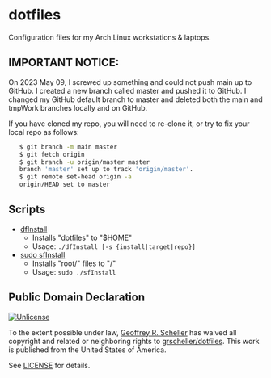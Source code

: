 # dotfiles

Configuration files for my Arch Linux workstations & laptops.

## IMPORTANT NOTICE:
On 2023 May 09, I screwed up something and could not push main up to
GitHub.  I created a new branch called master and pushed it to GitHub.
I changed my GitHub default branch to master and deleted both the main
and tmpWork branches locally and on GitHub.

If you have cloned my repo, you will need to re-clone it, or try to
fix your local repo as follows:

``` bash
   $ git branch -m main master
   $ git fetch origin
   $ git branch -u origin/master master
   branch 'master' set up to track 'origin/master'.
   $ git remote set-head origin -a
   origin/HEAD set to master
```

## Scripts

* [dfInstall](dfInstall)
  * Installs "dotfiles" to "$HOME"
  * Usage: `./dfInstall [-s {install|target|repo}]`
* [sudo sfInstall](sfInstall)
  * Installs "root/" files to "/"
  * Usage: `sudo ./sfInstall`

## Public Domain Declaration

<p xmlns:dct="http://purl.org/dc/terms/"
   xmlns:vcard="http://www.w3.org/2001/vcard-rdf/3.0#">
  <a rel="license"
     href="http://creativecommons.org/publicdomain/zero/1.0/">
     <img src="http://i.creativecommons.org/p/zero/1.0/88x31.png"
          style="border-style: none;"
          alt="Unlicense"></a>

  To the extent possible under law,
  [Geoffrey R. Scheller](https://github.com/grscheller)
  has waived all copyright and related or neighboring rights
  to [grscheller/dotfiles](https://github.com/grscheller/dotfiles).
  This work is published from the United States of America.
</p>

See [LICENSE](LICENSE) for details.
